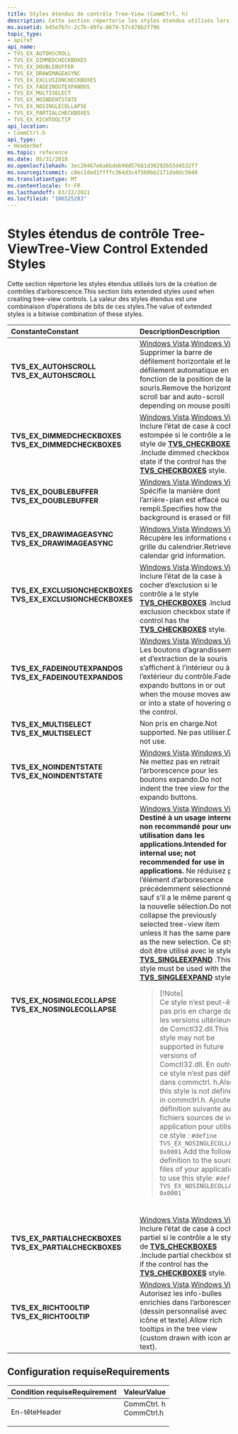 ```yaml
---
title: Styles étendus de contrôle Tree-View (CommCtrl. h)
description: Cette section répertorie les styles étendus utilisés lors de la création de contrôles d’arborescence. La valeur des styles étendus est une combinaison d’opérations de bits de ces styles.
ms.assetid: b45e7b7c-2c7b-49fa-8679-57c478b2f796
topic_type:
- apiref
api_name:
- TVS_EX_AUTOHSCROLL
- TVS_EX_DIMMEDCHECKBOXES
- TVS_EX_DOUBLEBUFFER
- TVS_EX_DRAWIMAGEASYNC
- TVS_EX_EXCLUSIONCHECKBOXES
- TVS_EX_FADEINOUTEXPANDOS
- TVS_EX_MULTISELECT
- TVS_EX_NOINDENTSTATE
- TVS_EX_NOSINGLECOLLAPSE
- TVS_EX_PARTIALCHECKBOXES
- TVS_EX_RICHTOOLTIP
api_location:
- CommCtrl.h
api_type:
- HeaderDef
ms.topic: reference
ms.date: 05/31/2018
ms.openlocfilehash: 3ec20467e6a6bdeb98d57661d30292b55d4532f7
ms.sourcegitcommit: c8ec1ded1ffffc364d3c4f560bb2171da0dc5040
ms.translationtype: MT
ms.contentlocale: fr-FR
ms.lasthandoff: 03/22/2021
ms.locfileid: "106525203"
---
```

# <a name="tree-view-control-extended-styles"></a><span data-ttu-id="7dba3-104">Styles étendus de contrôle Tree-View</span><span class="sxs-lookup"><span data-stu-id="7dba3-104">Tree-View Control Extended Styles</span></span>

<span data-ttu-id="7dba3-105">Cette section répertorie les styles étendus utilisés lors de la création de contrôles d’arborescence.</span><span class="sxs-lookup"><span data-stu-id="7dba3-105">This section lists extended styles used when creating tree-view controls.</span></span> <span data-ttu-id="7dba3-106">La valeur des styles étendus est une combinaison d’opérations de bits de ces styles.</span><span class="sxs-lookup"><span data-stu-id="7dba3-106">The value of extended styles is a bitwise combination of these styles.</span></span>



<table>
<colgroup>
<col style="width: 50%" />
<col style="width: 50%" />
</colgroup>
<thead>
<tr class="header">
<th style="text-align: left;"><span data-ttu-id="7dba3-107">Constante</span><span class="sxs-lookup"><span data-stu-id="7dba3-107">Constant</span></span></th>
<th style="text-align: left;"><span data-ttu-id="7dba3-108">Description</span><span class="sxs-lookup"><span data-stu-id="7dba3-108">Description</span></span></th>
</tr>
</thead>
<tbody>
<tr class="odd">
<td style="text-align: left;"><span id="TVS_EX_AUTOHSCROLL"></span><span id="tvs_ex_autohscroll"></span><dl> <span data-ttu-id="7dba3-109"><dt><strong>TVS_EX_AUTOHSCROLL</strong></dt> </span><span class="sxs-lookup"><span data-stu-id="7dba3-109"><dt><strong>TVS_EX_AUTOHSCROLL</strong></dt> </span></span></dl></td>
<td style="text-align: left;"><span data-ttu-id="7dba3-110"><a href="common-control-versions.md">Windows Vista</a>.</span><span class="sxs-lookup"><span data-stu-id="7dba3-110"><a href="common-control-versions.md">Windows Vista</a>.</span></span> <span data-ttu-id="7dba3-111">Supprimer la barre de défilement horizontale et le défilement automatique en fonction de la position de la souris.</span><span class="sxs-lookup"><span data-stu-id="7dba3-111">Remove the horizontal scroll bar and auto-scroll depending on mouse position.</span></span><br/></td>
</tr>
<tr class="even">
<td style="text-align: left;"><span id="TVS_EX_DIMMEDCHECKBOXES"></span><span id="tvs_ex_dimmedcheckboxes"></span><dl> <span data-ttu-id="7dba3-112"><dt><strong>TVS_EX_DIMMEDCHECKBOXES</strong></dt> </span><span class="sxs-lookup"><span data-stu-id="7dba3-112"><dt><strong>TVS_EX_DIMMEDCHECKBOXES</strong></dt> </span></span></dl></td>
<td style="text-align: left;"><span data-ttu-id="7dba3-113"><a href="common-control-versions.md">Windows Vista</a>.</span><span class="sxs-lookup"><span data-stu-id="7dba3-113"><a href="common-control-versions.md">Windows Vista</a>.</span></span> <span data-ttu-id="7dba3-114">Inclure l’état de case à cocher estompée si le contrôle a le style de <a href="tree-view-control-window-styles.md"><strong>TVS_CHECKBOXES</strong></a> .</span><span class="sxs-lookup"><span data-stu-id="7dba3-114">Include dimmed checkbox state if the control has the <a href="tree-view-control-window-styles.md"><strong>TVS_CHECKBOXES</strong></a> style.</span></span><br/></td>
</tr>
<tr class="odd">
<td style="text-align: left;"><span id="TVS_EX_DOUBLEBUFFER"></span><span id="tvs_ex_doublebuffer"></span><dl> <span data-ttu-id="7dba3-115"><dt><strong>TVS_EX_DOUBLEBUFFER</strong></dt> </span><span class="sxs-lookup"><span data-stu-id="7dba3-115"><dt><strong>TVS_EX_DOUBLEBUFFER</strong></dt> </span></span></dl></td>
<td style="text-align: left;"><span data-ttu-id="7dba3-116"><a href="common-control-versions.md">Windows Vista</a>.</span><span class="sxs-lookup"><span data-stu-id="7dba3-116"><a href="common-control-versions.md">Windows Vista</a>.</span></span> <span data-ttu-id="7dba3-117">Spécifie la manière dont l’arrière-plan est effacé ou rempli.</span><span class="sxs-lookup"><span data-stu-id="7dba3-117">Specifies how the background is erased or filled.</span></span><br/></td>
</tr>
<tr class="even">
<td style="text-align: left;"><span id="TVS_EX_DRAWIMAGEASYNC"></span><span id="tvs_ex_drawimageasync"></span><dl> <span data-ttu-id="7dba3-118"><dt><strong>TVS_EX_DRAWIMAGEASYNC</strong></dt> </span><span class="sxs-lookup"><span data-stu-id="7dba3-118"><dt><strong>TVS_EX_DRAWIMAGEASYNC</strong></dt> </span></span></dl></td>
<td style="text-align: left;"><span data-ttu-id="7dba3-119"><a href="common-control-versions.md">Windows Vista</a>.</span><span class="sxs-lookup"><span data-stu-id="7dba3-119"><a href="common-control-versions.md">Windows Vista</a>.</span></span> <span data-ttu-id="7dba3-120">Récupère les informations de grille du calendrier.</span><span class="sxs-lookup"><span data-stu-id="7dba3-120">Retrieves calendar grid information.</span></span><br/></td>
</tr>
<tr class="odd">
<td style="text-align: left;"><span id="TVS_EX_EXCLUSIONCHECKBOXES"></span><span id="tvs_ex_exclusioncheckboxes"></span><dl> <span data-ttu-id="7dba3-121"><dt><strong>TVS_EX_EXCLUSIONCHECKBOXES</strong></dt> </span><span class="sxs-lookup"><span data-stu-id="7dba3-121"><dt><strong>TVS_EX_EXCLUSIONCHECKBOXES</strong></dt> </span></span></dl></td>
<td style="text-align: left;"><span data-ttu-id="7dba3-122"><a href="common-control-versions.md">Windows Vista</a>.</span><span class="sxs-lookup"><span data-stu-id="7dba3-122"><a href="common-control-versions.md">Windows Vista</a>.</span></span> <span data-ttu-id="7dba3-123">Inclure l’état de la case à cocher d’exclusion si le contrôle a le style <a href="tree-view-control-window-styles.md"><strong>TVS_CHECKBOXES</strong></a> .</span><span class="sxs-lookup"><span data-stu-id="7dba3-123">Include exclusion checkbox state if the control has the <a href="tree-view-control-window-styles.md"><strong>TVS_CHECKBOXES</strong></a> style.</span></span><br/></td>
</tr>
<tr class="even">
<td style="text-align: left;"><span id="TVS_EX_FADEINOUTEXPANDOS"></span><span id="tvs_ex_fadeinoutexpandos"></span><dl> <span data-ttu-id="7dba3-124"><dt><strong>TVS_EX_FADEINOUTEXPANDOS</strong></dt> </span><span class="sxs-lookup"><span data-stu-id="7dba3-124"><dt><strong>TVS_EX_FADEINOUTEXPANDOS</strong></dt> </span></span></dl></td>
<td style="text-align: left;"><span data-ttu-id="7dba3-125"><a href="common-control-versions.md">Windows Vista</a>.</span><span class="sxs-lookup"><span data-stu-id="7dba3-125"><a href="common-control-versions.md">Windows Vista</a>.</span></span> <span data-ttu-id="7dba3-126">Les boutons d’agrandissement et d’extraction de la souris s’affichent à l’intérieur ou à l’extérieur du contrôle.</span><span class="sxs-lookup"><span data-stu-id="7dba3-126">Fade expando buttons in or out when the mouse moves away or into a state of hovering over the control.</span></span><br/></td>
</tr>
<tr class="odd">
<td style="text-align: left;"><span id="TVS_EX_MULTISELECT"></span><span id="tvs_ex_multiselect"></span><dl> <span data-ttu-id="7dba3-127"><dt><strong>TVS_EX_MULTISELECT</strong></dt> </span><span class="sxs-lookup"><span data-stu-id="7dba3-127"><dt><strong>TVS_EX_MULTISELECT</strong></dt> </span></span></dl></td>
<td style="text-align: left;"><span data-ttu-id="7dba3-128">Non pris en charge.</span><span class="sxs-lookup"><span data-stu-id="7dba3-128">Not supported.</span></span> <span data-ttu-id="7dba3-129">Ne pas utiliser.</span><span class="sxs-lookup"><span data-stu-id="7dba3-129">Do not use.</span></span><br/></td>
</tr>
<tr class="even">
<td style="text-align: left;"><span id="TVS_EX_NOINDENTSTATE"></span><span id="tvs_ex_noindentstate"></span><dl> <span data-ttu-id="7dba3-130"><dt><strong>TVS_EX_NOINDENTSTATE</strong></dt> </span><span class="sxs-lookup"><span data-stu-id="7dba3-130"><dt><strong>TVS_EX_NOINDENTSTATE</strong></dt> </span></span></dl></td>
<td style="text-align: left;"><span data-ttu-id="7dba3-131"><a href="common-control-versions.md">Windows Vista</a>.</span><span class="sxs-lookup"><span data-stu-id="7dba3-131"><a href="common-control-versions.md">Windows Vista</a>.</span></span> <span data-ttu-id="7dba3-132">Ne mettez pas en retrait l’arborescence pour les boutons expando.</span><span class="sxs-lookup"><span data-stu-id="7dba3-132">Do not indent the tree view for the expando buttons.</span></span><br/></td>
</tr>
<tr class="odd">
<td style="text-align: left;"><span id="TVS_EX_NOSINGLECOLLAPSE"></span><span id="tvs_ex_nosinglecollapse"></span><dl> <span data-ttu-id="7dba3-133"><dt><strong>TVS_EX_NOSINGLECOLLAPSE</strong></dt> </span><span class="sxs-lookup"><span data-stu-id="7dba3-133"><dt><strong>TVS_EX_NOSINGLECOLLAPSE</strong></dt> </span></span></dl></td>
<td style="text-align: left;"><span data-ttu-id="7dba3-134"><a href="common-control-versions.md">Windows Vista</a>.</span><span class="sxs-lookup"><span data-stu-id="7dba3-134"><a href="common-control-versions.md">Windows Vista</a>.</span></span> <span data-ttu-id="7dba3-135"><strong>Destiné à un usage interne ; non recommandé pour une utilisation dans les applications.</strong></span><span class="sxs-lookup"><span data-stu-id="7dba3-135"><strong>Intended for internal use; not recommended for use in applications.</strong></span></span> <span data-ttu-id="7dba3-136">Ne réduisez pas l’élément d’arborescence précédemment sélectionné, sauf s’il a le même parent que la nouvelle sélection.</span><span class="sxs-lookup"><span data-stu-id="7dba3-136">Do not collapse the previously selected tree-view item unless it has the same parent as the new selection.</span></span> <span data-ttu-id="7dba3-137">Ce style doit être utilisé avec le style <a href="tree-view-control-window-styles.md"><strong>TVS_SINGLEEXPAND</strong></a> .</span><span class="sxs-lookup"><span data-stu-id="7dba3-137">This style must be used with the <a href="tree-view-control-window-styles.md"><strong>TVS_SINGLEEXPAND</strong></a> style.</span></span> <br/>
<blockquote>
[!Note]<br />
<span data-ttu-id="7dba3-138">Ce style n’est peut-être pas pris en charge dans les versions ultérieures de Comctl32.dll.</span><span class="sxs-lookup"><span data-stu-id="7dba3-138">This style may not be supported in future versions of Comctl32.dll.</span></span> <span data-ttu-id="7dba3-139">En outre, ce style n’est pas défini dans commctrl. h.</span><span class="sxs-lookup"><span data-stu-id="7dba3-139">Also, this style is not defined in commctrl.h.</span></span> <span data-ttu-id="7dba3-140">Ajoutez la définition suivante aux fichiers sources de votre application pour utiliser ce style : <code>#define TVS_EX_NOSINGLECOLLAPSE 0x0001</code>
</span><span class="sxs-lookup"><span data-stu-id="7dba3-140">Add the following definition to the source files of your application to use this style: <code>#define TVS_EX_NOSINGLECOLLAPSE 0x0001</code>
</span></span></blockquote>
<br/></td>
</tr>
<tr class="even">
<td style="text-align: left;"><span id="TVS_EX_PARTIALCHECKBOXES"></span><span id="tvs_ex_partialcheckboxes"></span><dl> <span data-ttu-id="7dba3-141"><dt><strong>TVS_EX_PARTIALCHECKBOXES</strong></dt> </span><span class="sxs-lookup"><span data-stu-id="7dba3-141"><dt><strong>TVS_EX_PARTIALCHECKBOXES</strong></dt> </span></span></dl></td>
<td style="text-align: left;"><span data-ttu-id="7dba3-142"><a href="common-control-versions.md">Windows Vista</a>.</span><span class="sxs-lookup"><span data-stu-id="7dba3-142"><a href="common-control-versions.md">Windows Vista</a>.</span></span> <span data-ttu-id="7dba3-143">Inclure l’état de case à cocher partiel si le contrôle a le style de <a href="tree-view-control-window-styles.md"><strong>TVS_CHECKBOXES</strong></a> .</span><span class="sxs-lookup"><span data-stu-id="7dba3-143">Include partial checkbox state if the control has the <a href="tree-view-control-window-styles.md"><strong>TVS_CHECKBOXES</strong></a> style.</span></span><br/></td>
</tr>
<tr class="odd">
<td style="text-align: left;"><span id="TVS_EX_RICHTOOLTIP"></span><span id="tvs_ex_richtooltip"></span><dl> <span data-ttu-id="7dba3-144"><dt><strong>TVS_EX_RICHTOOLTIP</strong></dt> </span><span class="sxs-lookup"><span data-stu-id="7dba3-144"><dt><strong>TVS_EX_RICHTOOLTIP</strong></dt> </span></span></dl></td>
<td style="text-align: left;"><span data-ttu-id="7dba3-145"><a href="common-control-versions.md">Windows Vista</a>.</span><span class="sxs-lookup"><span data-stu-id="7dba3-145"><a href="common-control-versions.md">Windows Vista</a>.</span></span> <span data-ttu-id="7dba3-146">Autorisez les info-bulles enrichies dans l’arborescence (dessin personnalisé avec icône et texte).</span><span class="sxs-lookup"><span data-stu-id="7dba3-146">Allow rich tooltips in the tree view (custom drawn with icon and text).</span></span><br/></td>
</tr>
</tbody>
</table>



## <a name="requirements"></a><span data-ttu-id="7dba3-147">Configuration requise</span><span class="sxs-lookup"><span data-stu-id="7dba3-147">Requirements</span></span>



| <span data-ttu-id="7dba3-148">Condition requise</span><span class="sxs-lookup"><span data-stu-id="7dba3-148">Requirement</span></span> | <span data-ttu-id="7dba3-149">Valeur</span><span class="sxs-lookup"><span data-stu-id="7dba3-149">Value</span></span> |
|-------------------|---------------------------------------------------------------------------------------|
| <span data-ttu-id="7dba3-150">En-tête</span><span class="sxs-lookup"><span data-stu-id="7dba3-150">Header</span></span><br/> | <dl> <span data-ttu-id="7dba3-151"><dt>CommCtrl. h</dt></span><span class="sxs-lookup"><span data-stu-id="7dba3-151"><dt>CommCtrl.h</dt></span></span> </dl> |



 

 





